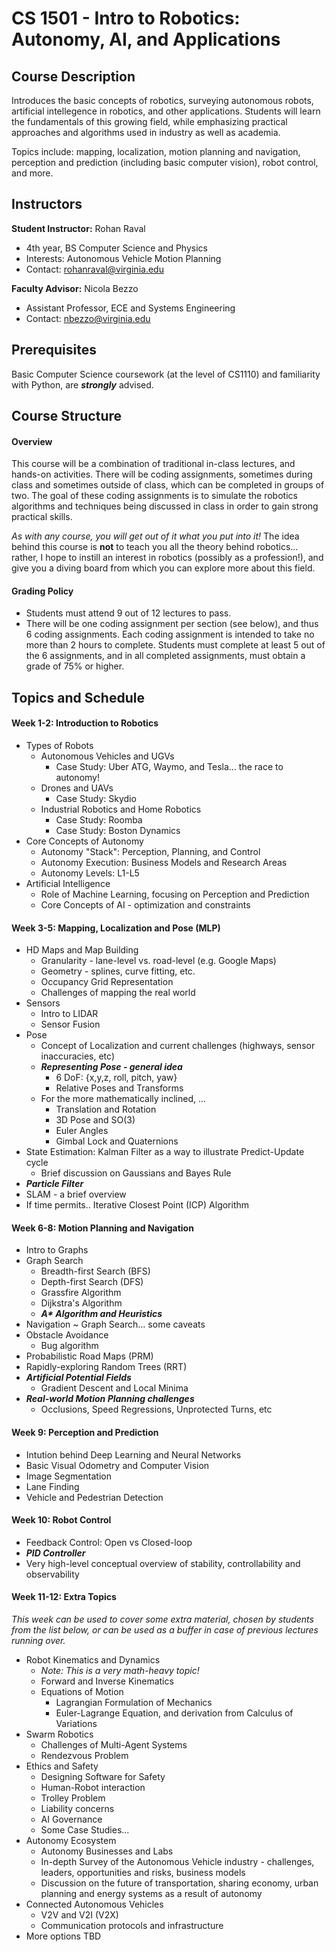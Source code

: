 # **CS 1501 - Intro to Robotics: Autonomy, AI, and Applications**

## **Course Description**
Introduces the basic concepts of robotics, surveying autonomous robots, artificial intellegence in robotics, and other applications. Students will learn the fundamentals of this growing field, while emphasizing practical approaches and algorithms used in industry as well as academia. 

Topics include: mapping, localization, motion planning and navigation, perception and prediction (including basic computer vision), robot control, and more.

## **Instructors**
**Student Instructor:** Rohan Raval
* 4th year, BS Computer Science and Physics
* Interests: Autonomous Vehicle Motion Planning
* Contact: rohanraval@virginia.edu

**Faculty Advisor:** Nicola Bezzo
* Assistant Professor, ECE and Systems Engineering
* Contact: nbezzo@virginia.edu

## **Prerequisites** ##
Basic Computer Science coursework (at the level of CS1110) and familiarity with Python, are ___strongly___ advised.

## **Course Structure** ##

#### Overview
This course will be a combination of traditional in-class lectures, and hands-on activities. There will be coding assignments, sometimes during class and sometimes outside of class, which can be completed in groups of two. The goal of these coding assignments is to simulate the robotics algorithms and techniques being discussed in class in order to gain strong practical skills. 

_As with any course, you will get out of it what you put into it!_ The idea behind this course is __not__ to teach you all the theory behind robotics... rather, I hope to instill an interest in robotics (possibly as a profession!), and give you a diving board from which you can explore more about this field.

#### Grading Policy
- Students must attend 9 out of 12 lectures to pass.
- There will be one coding assignment per section (see below), and thus 6 coding assignments. Each coding assignment is intended to take no more than 2 hours to complete. Students must complete at least 5 out of the 6 assignments, and in all completed assignments, must obtain a grade of 75% or higher.

## **Topics and Schedule**

#### Week 1-2: Introduction to Robotics
- Types of Robots
    - Autonomous Vehicles and UGVs
        - Case Study: Uber ATG, Waymo, and Tesla... the race to autonomy!
    - Drones and UAVs
        - Case Study: Skydio
    - Industrial Robotics and Home Robotics
        - Case Study: Roomba
        - Case Study: Boston Dynamics
- Core Concepts of Autonomy
    - Autonomy "Stack": Perception, Planning, and Control
    - Autonomy Execution: Business Models and Research Areas
    - Autonomy Levels: L1-L5
- Artificial Intelligence
    - Role of Machine Learning, focusing on Perception and Prediction
    - Core Concepts of AI - optimization and constraints

#### Week 3-5: Mapping, Localization and Pose (MLP)
- HD Maps and Map Building
    - Granularity - lane-level vs. road-level (e.g. Google Maps)
    - Geometry - splines, curve fitting, etc.
    - Occupancy Grid Representation
    - Challenges of mapping the real world
- Sensors
    - Intro to LIDAR
    - Sensor Fusion
- Pose
    - Concept of Localization and current challenges (highways, sensor inaccuracies, etc)
    - ___Representing Pose - general idea___
        - 6 DoF: {x,y,z, roll, pitch, yaw}
        - Relative Poses and Transforms
    - For the more mathematically inclined, ...
        - Translation and Rotation
        - 3D Pose and SO(3)
        - Euler Angles
        - Gimbal Lock and Quaternions
- State Estimation: Kalman Filter as a way to illustrate Predict-Update cycle
    - Brief discussion on Gaussians and Bayes Rule
- ___Particle Filter___
- SLAM - a brief overview
- If time permits.. Iterative Closest Point (ICP) Algorithm

#### Week 6-8: Motion Planning and Navigation
- Intro to Graphs
- Graph Search
    - Breadth-first Search (BFS)
    - Depth-first Search (DFS)
    - Grassfire Algorithm
    - Dijkstra's Algorithm
    - ___A* Algorithm and Heuristics___
- Navigation ~ Graph Search... some caveats
- Obstacle Avoidance
    - Bug algorithm
- Probabilistic Road Maps (PRM)
- Rapidly-exploring Random Trees (RRT)
- ___Artificial Potential Fields___
    - Gradient Descent and Local Minima
- ___Real-world Motion Planning challenges___
    - Occlusions, Speed Regressions, Unprotected Turns, etc

#### Week 9: Perception and Prediction
- Intution behind Deep Learning and Neural Networks
- Basic Visual Odometry and Computer Vision
- Image Segmentation
- Lane Finding
- Vehicle and Pedestrian Detection

#### Week 10: Robot Control
- Feedback Control: Open vs Closed-loop
- ___PID Controller___
- Very high-level conceptual overview of stability, controllability and observability

#### Week 11-12: Extra Topics
_This week can be used to cover some extra material, chosen by students from the list below, or can be used as a buffer in case of previous lectures running over._
- Robot Kinematics and Dynamics
    - _Note: This is a very math-heavy topic!_
    - Forward and Inverse Kinematics
    - Equations of Motion
        - Lagrangian Formulation of Mechanics
        - Euler-Lagrange Equation, and derivation from Calculus of Variations
- Swarm Robotics
    - Challenges of Multi-Agent Systems
    - Rendezvous Problem
- Ethics and Safety
    - Designing Software for Safety
    - Human-Robot interaction
    - Trolley Problem
    - Liability concerns
    - AI Governance
    - Some Case Studies...
- Autonomy Ecosystem
    - Autonomy Businesses and Labs
    - In-depth Survey of the Autonomous Vehicle industry - challenges, leaders, opportunities and risks, business models
    - Discussion on the future of transportation, sharing economy, urban planning and energy systems as a result of autonomy
- Connected Autonomous Vehicles
    - V2V and V2I (V2X)
    - Communication protocols and infrastructure
- More options TBD